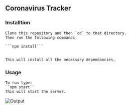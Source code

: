 ## Coronavirus Tracker

### Installtion
    Clone this repository and then `cd` to that directory.
    Then run the following commands:

    ```npm install```


    This will install all the necessary dependancies.

### Usage
    To run type:
    ``npm start``
    This will start the server.


![Output](https://github.com/Master52/corona-tracker/output.gif)
